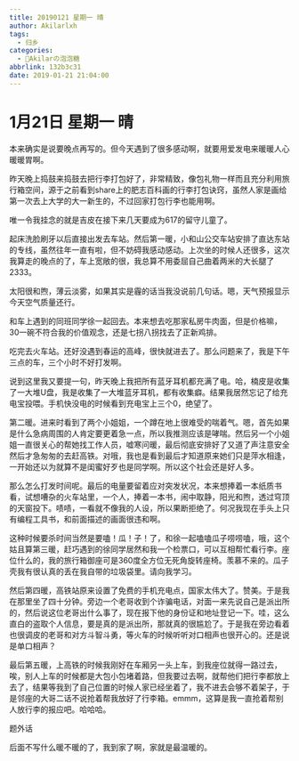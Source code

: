 ```yaml
---
title: 20190121 星期一 晴
author: Akilarlxh
tags:
  - 归乡
categories:
  - 🍬Akilarの泡泡糖
abbrlink: 132b3c31
date: 2019-01-21 21:04:00
---
```

# 1月21日 星期一 晴

本来确实是说要晚点再写的。但今天遇到了很多感动啊，就要用爱发电来暖暖人心暖暖胃啊。

昨天晚上捣鼓来捣鼓去把行李打包好了，非常精致，像包礼物一样而且充分利用旅行箱空间，源于之前看到share上的肥志百科画的行李打包诀窍，虽然人家是画给第一次去上大学的大一新生的，不过回家打包行李也能用啊。

唯一令我挂念的就是吉皮在接下来几天要成为617的留守儿童了。

起床洗脸刷牙以后直接出发去车站。然后第一暖，小和山公交车站安排了直达东站的专线，虽然往年一直有啦，但不妨碍我感动感动。上次坐的时候人还很多，这次我算走的晚点的了，车上宽敞的很，我总算不用委屈自己曲着两米的大长腿了2333。

太阳很和煦，薄云淡雾，如果其实是霾的话当我没说前几句话。嗯，天气预报显示今天空气质量还行。

和车上遇到的同班同学徐一起回去。本来想去吃那家私房牛肉面，但是价格嘛，30一碗不符合我的价值观念，还是七拐八拐找去了正新鸡排。

吃完去火车站。还好没遇到春运的高峰，很快就进去了。那么问题来了，我是下午三点的车，三个小时不好打发啊。

说到这里我又要提一句，昨天晚上我把所有蓝牙耳机都充满了电。哈，楠皮是收集了一大堆U盘，我是收集了一大堆蓝牙耳机，都有收集癖。结果我居然忘记了给充电宝投喂。手机快没电的时候看到充电宝上三个0，绝望了。

第二暖。进来时看到了两个小姐姐，一个蹲在地上很难受的喘着气。嗯，首先如果是什么急病周围的人肯定要更着急一点，所以我推测应该是哮喘。然后另一个小姐姐一直很关心的帮她找工作人员，嘘寒问暖，最后彻底安排好了又道了声注意安全然后才急匆匆的去赶高铁。对哦，我也是看到最后才知道原来她们只是萍水相逢，一开始还以为就算不是闺蜜好歹也是同学啊。所以这个社会还是好人多。

那么怎么打发时间呢。最后的电量要留着应对突发状况，本来想捧着一本纸质书看，试想嘈杂的火车站里，一个人，捧着一本书，闹中取静，阳光和煦，透过穹顶的天窗投下。啧啧，一看就不像我的人设，所以果断拒绝了。何况我现在手头上只有编程工具书，和前面描述的画面很违和啊。

这种时候要杀时间当然是要嗑！瓜！子！了，和徐一起嗑嗑瓜子唠唠嗑，哦，这个姑且算第三暖，赶巧遇到的徐同学居然和我一个检票口，可以互相帮忙看行李。座位什么的，我的旅行箱御座可是360度全方位无死角旋转座椅。羡慕不来的。瓜子壳我有很认真的丢在我自带的垃圾袋里。请向我学习。

然后第四暖，高铁站原来设置了免费的手机充电点，国家太伟大了。赞美。于是我在那里坐了四十分钟。旁边一个老哥收到个诈骗电话，对面一来先说自己是派出所的，然后说这位老哥出什么事了，现在报下他的身份证和地址登记一下。哇，这么直白的盗取个人信息，要是真的是派出所，那就真的很尴尬了。于是我在旁边看着也很调皮的老哥和对方斗智斗勇，等火车的时候听听对口相声也很开心的。还是说是单口相声？

最后第五暖，上高铁的时候我刚好在车厢另一头上车，到我座位就得一路过去，唉，别人上车的时候都是大包小包堵着路，但我要过去啊，就帮他们把行李都放上去了，结果等我到了自己位置的时候人家已经坐着了，我不进去会够不着架子，于是邻座的大哥二话不说抢着帮我放好了行李箱。emmm，这算是我一直抢着帮别人放行李的报应吧。哈哈哈。

题外话

后面不写什么暖不暖的了，我到家了啊，家就是最温暖的。
